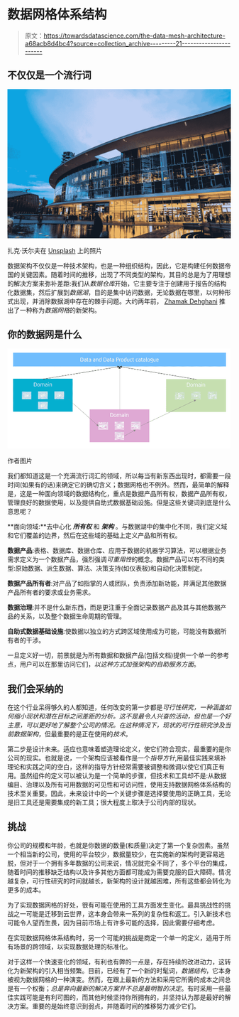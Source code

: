 # 数据网格体系结构

> 原文：<https://towardsdatascience.com/the-data-mesh-architecture-a68acb8d4bc4?source=collection_archive---------21----------------------->

## 不仅仅是一个流行词

![](img/933e682f751ff17bdd1fd4b69d57f631.png)

扎克·沃尔夫在 [Unsplash](https://unsplash.com/?utm_source=unsplash&utm_medium=referral&utm_content=creditCopyText) 上的照片

数据架构不仅仅是一种技术架构，也是一种组织结构，因此，它是构建任何数据帝国的关键因素。随着时间的推移，出现了不同类型的架构，其目的总是为了用理想的解决方案来弥补差距:我们从*数据仓库*开始，它主要专注于创建用于报告的结构化数据集，然后扩展到*数据湖*，目的是集中访问数据，无论数据在哪里，以何种形式出现，并消除数据湖中存在的棘手问题。大约两年前， [Zhamak Dehghani](https://twitter.com/zhamakd) 推出了一种称为*数据网格*的新架构。

## 你的数据网是什么

![](img/96445e9ff3a5589472828984a2a9681f.png)

作者图片

我们都知道这是一个充满流行词汇的领域，所以每当有新东西出现时，都需要一段时间(如果有的话)来确定它的确切含义；数据网格也不例外。然而，最简单的解释是，这是一种面向领域的数据结构化，重点是数据产品所有权，数据产品所有权，管理良好的数据使用，以及提供自助式数据基础设施。但是这些关键词到底是什么意思呢？

**面向领域:**去中心化 ***所有权*** 和 ***架构*** 。与数据湖中的集中化不同，我们定义域和它们覆盖的边界，然后在这些域的基础上定义产品和所有权。

**数据产品**:表格、数据库、数据仓库、应用于数据的机器学习算法，可以根据业务需求定义为一个数据产品，强烈强调*可重用性*的概念。数据产品可以有不同的类型:原始数据、派生数据、算法、决策支持(如仪表板)和自动化决策制定。

**数据产品所有者**:对产品了如指掌的人或团队，负责添加新功能，并满足其他数据产品所有者的要求或业务需求。

**数据治理**:并不是什么新东西，而是更注重于全面记录数据产品及其与其他数据产品的关系，以及整个数据生命周期的管理。

**自助式数据基础设施**:使数据以独立的方式跨区域使用成为可能，可能没有数据所有者的干涉。

一旦定义好一切，前景就是为所有数据和数据产品(包括文档)提供一个单一的参考点，用户可以在那里访问它们，*以这种方式加强架构的自助服务方面*。

## 我们会采纳的

在这个行业呆得够久的人都知道，任何改变的第一步都是*可行性研究，*一种涵盖如何缩小现状和潜在目标之间差距的分析。这不是最令人兴奋的活动，但也是一个好主意，可以更好地了解整个公司的情况。在这种情况下，现状的可行性研究涉及*当前数据架构*，但最重要的是正在使用的*技术*。

第二步是设计未来。适应也意味着塑造理论定义，使它们符合现实，最重要的是你公司的现实。也就是说，一个架构应该被看作是一个*指导方针*,用最佳实践来填补理论和实践之间的空白，这样的指导方针经常需要被调整和微调以使它们真正有用。虽然组件的定义可以被认为是一个简单的步骤，但技术和工具却不是:从数据编目、治理以及所有可用数据的可见性和可访问性，使用支持数据网格体系结构的技术至关重要。因此，未来设计中的一个关键步骤是选择要使用的正确工具，无论是旧工具还是需要集成的新工具；很大程度上取决于公司内部的现状。

## 挑战

你公司的规模和年龄，也就是你数据的数量(和质量)决定了第一个复杂因素。虽然一个相当新的公司，使用的平台较少，数据量较少，在实施新的架构时更容易逃脱，但对于一个拥有多年数据的公司来说，情况就完全不同了，多个平台的集成，随着时间的推移缺乏结构以及许多其他方面都可能成为需要克服的巨大障碍。情况越复杂，可行性研究的时间就越长，新架构的设计就越困难，所有这些都会转化为更多的成本。

为了实现数据网格的好处，很有可能在使用的工具方面发生变化。最具挑战性的挑战之一可能是迁移到云世界，这本身会带来一系列的复杂性和返工。引入新技术也可能令人望而生畏，因为目前市场上有许多可能的选择，因此需要仔细考虑。

在实现数据网格体系结构时，另一个可能的挑战是商定一个单一的定义，适用于所有场景的跨领域，以实现数据处理的标准化。

对于这样一个快速变化的领域，有利也有弊的一点是，存在持续的改进动力，这转化为新架构的引入相当频繁。目前，已经有了一个新的时髦词，*数据结构*，它本身被视为数据网格的一种演变。然而，在跟上最新的方法和采用它所需的成本之间总是有一个权衡；*总是奔向最新的解决方案并不总是最明智的决定*。有时采用一些最佳实践可能是有利可图的，而其他时候坚持你所拥有的，并坚持认为那是最好的解决方案。重要的是始终意识到弱点，并随着时间的推移努力减少它们。